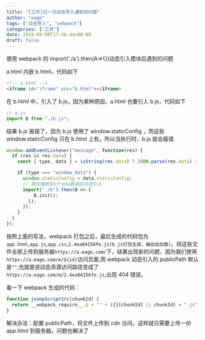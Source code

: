 ```yaml
---
title: "[工作]记一次动态导入遇到的问题"
author: "eago"
tags: ["动态导入", "webpack"]
categories: ["工作"]
date: 2019-08-08T17:46:44+08:00
draft: false
---
```


使用 webpack 的 import('./a').then(A=>{})动态引入模块后遇到的问题

<!--more-->

a.html 内嵌 b.html，代码如下

```html
<!-- a.html -->
<iframe id="iframe" src="b.html"></iframe>
```

在 b.html 中，引入了 b.js，因为某种原因，a.html 也要引入 b.js，代码如下

```js
// a.js
import B from "./b.js";
```

结果 b.js 报错了，因为 b.js 使用了 window.staticConfig ，而这些 window.staticConfig 只在 b.html 上有。所以当执行时，b.js 就会报错

```js
window.addEventListener("message", function(res) {
  if (res && res.data) {
    const { type, data } = isString(res.data) ? JSON.parse(res.data) : res.data;

    if (type === "window_data") {
      window.staticConfig = data.staticConfig;
      // 需在接收到iframe数据后动态引入
      import("./b").then(B => {
          B.init();
        });
      });
    }
  }
});
```

按照上面的写法，webpack 打包之后，最后生成的代码包为`app.html`,`app.js`,`app.css`,`2.4ea04156fe.js(b.js打包生成，被动态加载)`。将这些文件全部上传到服务器`https://a.eago.com/`下，结果出现新的问题，因为我们使用`https://a.eago.com/m/${id}`访问页面,而 webpack 动态引入的 publicPath 默认是`""`,也就是说动态资源访问路径变成了`https://a.eago.com/m/2.4ea04156fe.js`,出现 404 错误。

看一下 webpack 生成的代码：

```js
function jsonpScriptSrc(chunkId) {
  return __webpack_require__.p + "" + ({}[chunkId] || chunkId) + ".js";
}
```

解决办法：配置 publicPath，将文件上传到 cdn 访问，这样就只需要上传一份 app.html 到服务器，问题也解决了
